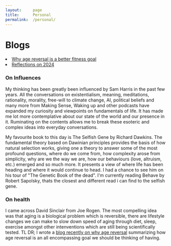 ```yaml
---
layout:     page
title:      Personal
permalink:  /personal/
---
```


<style type="text/css">
    strong {
        color: #3498db;
        font-weight: 400;
    }
    blockquote {
        padding: 0px 23px;
    }
</style>

# Blogs

<li><a href="/blog/age_reversal_fitness.md">Why age reversal is a better fitness goal</a></li>
<li><a href="/blog/2024_reflections.md">Reflections on 2024</a></li>


### On Influences
My thinking has been greatly been influenced by Sam Harris in the past few years. All the conversations on existentialism, meaning, meditations, rationality, morality, free-will to climate change, AI, political beliefs and many more from Making Sense, Waking up and other podcasts have expanded my curiosity and viewpoints on fundamentals of life.
It has made me lot more contemplative about our state of the world and our presence in it. Ruminating on the contents allows me to break these esoteric and complex ideas into everyday conversations. 

My favourite book to this day is The Selfish Gene by Richard Dawkins. The fundamental theory based on Dawinian principles provides the basis of how natural selection works, giving one a theory to answer some of the most profound questions, where do we come from, how complexity arose from simplicity, why are we the way we are, how our behaviours (love, altruism, etc.) emerged and so much more. It presents a view of where life has been heading and where it would continue to head. I had a chance to see him on his tour of "The Genetic Book of the dead". I'm currently reading Behave by Robert Sapolsky, thats the closest and different read i can find to the selfish gene.

### On health
I came across David Sinclair from Joe Rogen. The most compelling idea was that aging is a biological problem which is reversible, there are lifestyle changes we can make to slow down speed of aging through diet, sleep, exercise amongst other intenventions which are still being scientifically tested. TL DR; I wrote a [blog recently on why age reversal](https://medium.com/@prajfb/why-age-reversal-should-be-your-fitness-goal-f5384b1f47c8) summarizing how age reversal is an all encompassing goal we should be thinking of having.
